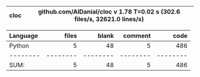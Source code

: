 cloc|github.com/AlDanial/cloc v 1.78  T=0.02 s (302.6 files/s, 32621.0 lines/s)
--- | ---

Language|files|blank|comment|code
:-------|-------:|-------:|-------:|-------:
Python|5|48|5|486
--------|--------|--------|--------|--------
SUM:|5|48|5|486
